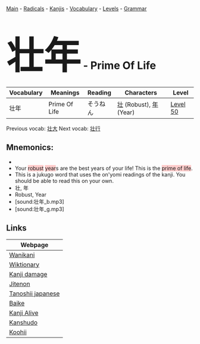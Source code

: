 <style> bigfont {font-size: 100px}</style>
[Main](../README.md) -
[Radicals](../radicals.md) -
[Kanjis](../kanjis.md) -
[Vocabulary](../vocabulary.md) -
[Levels](../levels.md) -
[Grammar](../grammar.md)
# <bigfont> 壮年</bigfont> - Prime Of Life 

| Vocabulary | Meanings | Reading | Characters | Level |
| --- | --- | --- | --- | --- |
| 壮年 | Prime Of Life | そうねん |  [壮](../kanjis/壮.md) (Robust), [年](../kanjis/年.md) (Year) | [Level 50](../levels/wk_level50.md) |

Previous vocab: [壮大](壮大.md) Next vocab: [壮行](壮行.md) 

## Mnemonics:

* 
* Your <span style="background-color:#ffcccb"> robust</span> <span style="background-color:#ffcccb"> year</span>s are the best years of your life! This is the <span style="background-color:#ffcccb"> prime of life</span>.
* This is a jukugo word that uses the on'yomi readings of the kanji. You should be able to read this on your own.
* 壮, 年
* Robust, Year
* [sound:壮年_b.mp3]
* [sound:壮年_g.mp3]


## Links 

| Webpage |
| --- |
| [Wanikani          ](https://www.wanikani.com/kanji/壮年) |
| [Wiktionary        ](https://en.wiktionary.org/wiki/壮年) |
| [Kanji damage      ](http://www.kanjidamage.com/kanji/search?utf8=✓&q=壮年) |
| [Jitenon           ](https://jitenon.com/kanji/壮年) |
| [Tanoshii japanese ](https://www.tanoshiijapanese.com/dictionary/kanji.cfm?k=壮年) |
| [Baike             ](https://baike.baidu.com/item/壮年) |
| [Kanji Alive       ](https://app.kanjialive.com/壮年) |
| [Kanshudo          ](https://www.kanshudo.com/searchmn?q=壮年) |
| [Koohii            ](https://kanji.koohii.com/study/kanji/壮年) |
